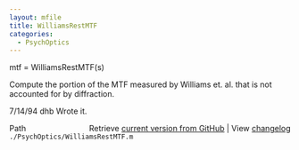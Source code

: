 ```yaml
---
layout: mfile
title: WilliamsRestMTF
categories:
  - PsychOptics
---
```


mtf = WilliamsRestMTF\(s\)

Compute the portion of the MTF measured by
Williams et. al. that is not accounted for
by diffraction.

7/14/94     dhb     Wrote it.


<div class="code_header" style="text-align:right;">
  <span style="float:left;">Path&nbsp;&nbsp;</span> <span class="counter">Retrieve <a href=
  "https://raw.github.com/Psychtoolbox-3/Psychtoolbox-3/beta/./PsychOptics/WilliamsRestMTF.m">current version from GitHub</a> | View <a href=
  "https://github.com/Psychtoolbox-3/Psychtoolbox-3/commits/beta/./PsychOptics/WilliamsRestMTF.m">changelog</a></span>
</div>
<div class="code">
  <code>./PsychOptics/WilliamsRestMTF.m</code>
</div>
